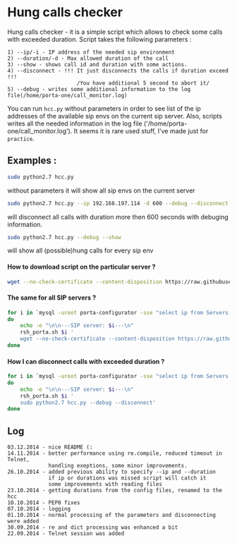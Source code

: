 # Hung calls checker 


Hung calls checker - it is a simple script which allows to check some calls with exceeded duration.
Script takes the following parameters :
```
1) --ip/-i - IP address of the needed sip environment
2) --duration/-d - Max allowed duration of the call
3) --show - shows call id and duration with some actions.
4) --disconnect - !!! It just disconnects the calls if duration exceed !!!
                      /You have additional 5 second to abort it/
5) --debug - writes some additional information to the log file(/home/porta-one/call_monitor.log)
```

You can run `hcc.py` without parameters in order to see list of the ip addresses of the available sip envs
on the current sip server.
Also, scripts writes all the needed information in the log file ('/home/porta-one/call_monitor.log').
It seems it is rare used stuff, I've made just for `practice`.


## Examples :

```bash
sudo python2.7 hcc.py
```
without parameters it will show all sip envs on the current server

```bash
sudo python2.7 hcc.py --ip 192.168.197.114 -d 600 --debug --disconnect
```
will disconnect all calls with duration more then 600 seconds with debuging information. 

```bash
sudo python2.7 hcc.py --debug --show
```
will show all (possible)hung calls for every sip env

#### How to download script on the particular server ?
```bash
wget --no-check-certificate --content-disposition https://raw.githubusercontent.com/apalii/hcc/master/hcc.py
```
#### The same for all SIP servers ?

```bash
for i in `mysql -uroot porta-configurator -sse "select ip from Servers where name like '%sip%'"`
do
    echo -e "\n\n---SIP server: $i---\n"
    rsh_porta.sh $i '
    wget --no-check-certificate --content-disposition https://raw.githubusercontent.com/apalii/hcc/master/hcc.py'
done
```

#### How I can disconnect calls with exceeded duration ?
```bash
for i in `mysql -uroot porta-configurator -sse "select ip from Servers where name like '%sip%'"`
do
    echo -e "\n\n---SIP server: $i---\n"
    rsh_porta.sh $i '
    sudo python2.7 hcc.py --debug --disconnect'
done
```

## Log
```
03.12.2014 - nice README (: 
14.11.2014 - better performance using re.compile, reduced timeout in Telnet,
             handling exeptions, some minor improvements.
26.10.2014 - added previous ability to specify --ip and --duration
             if ip or durations was missed script will catch it
             some improvements with reading files
23.10.2014 - getting durations from the config files, renamed to the hcc
10.10.2014 - PEP8 fixes
07.10.2014 - logging
01.10.2014 - normal processing of the parameters and disconnecting were added
30.09.2014 - re and dict processing was enhanced a bit
22.09.2014 - Telnet session was added
```
